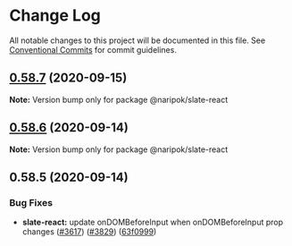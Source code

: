 # Change Log

All notable changes to this project will be documented in this file.
See [Conventional Commits](https://conventionalcommits.org) for commit guidelines.

## [0.58.7](https://github.com/naripok/slate/compare/@naripok/slate-react@0.58.6...@naripok/slate-react@0.58.7) (2020-09-15)

**Note:** Version bump only for package @naripok/slate-react





## [0.58.6](https://github.com/naripok/slate/compare/@naripok/slate-react@0.58.5...@naripok/slate-react@0.58.6) (2020-09-14)

**Note:** Version bump only for package @naripok/slate-react

## 0.58.5 (2020-09-14)

### Bug Fixes

- **slate-react:** update onDOMBeforeInput when onDOMBeforeInput prop changes ([#3617](https://github.com/naripok/slate/issues/3617)) ([#3829](https://github.com/naripok/slate/issues/3829)) ([63f0999](https://github.com/naripok/slate/commit/63f099952ea36af355dab6a84b1dffd29b46f27e))
